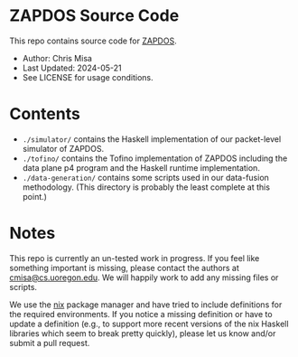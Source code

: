 # ZAPDOS Source Code

This repo contains source code for [ZAPDOS](https://onrg.gitlab.io/pub/SnP2024_ZAPDOS_FinalWeb.pdf).

* Author: Chris Misa
* Last Updated: 2024-05-21
* See LICENSE for usage conditions.

# Contents

* `./simulator/` contains the Haskell implementation of our packet-level simulator of ZAPDOS.
* `./tofino/` contains the Tofino implementation of ZAPDOS including the data plane p4 program and the Haskell runtime implementation.
* `./data-generation/` contains some scripts used in our data-fusion methodology. (This directory is probably the least complete at this point.)

# Notes

This repo is currently an un-tested work in progress. If you feel like something important is missing, please contact the authors at cmisa@cs.uoregon.edu. We will happily work to add any missing files or scripts.

We use the [nix](https://nixos.org/) package manager and have tried to include definitions for the required environments. If you notice a missing definition or have to update a definition (e.g., to support more recent versions of the nix Haskell libraries which seem to break pretty quickly), please let us know and/or submit a pull request.

